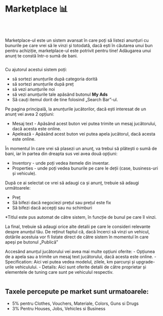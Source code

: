 # Marketplace 📊
<br><br>

Marketplace-ul este un sistem avansat în care poți să listezi anunțuri cu bunurile pe care vrei să le vinzi și totodată, dacă ești în căutarea unui bun pentru achiziție, marketplace-ul este potrivit pentru tine! Adăugarea unui anunț te constă într-o sumă de bani.
<div class="photo-container">
 <img src="https://imgur.com/a/D6ueVEa" alt="">
</div>

Cu ajutorul acestui sistem poți:

- să sortezi anunțurile după categoria dorită
- să sortezi anunțurile după preț
- să vezi anunțurile noi
- să vezi anunțurile tale apăsând butonul **My Ads**
- Să cauți itemul dorit de tine folosind „Search Bar”-ul.

  
Pe pagina principală, la anunțurile jucătorilor, dacă ești interesat de un anunț vei avea 2 opțiuni: 

- Mesaj text - Apăsând acest buton vei putea trimite un mesaj jucătorului, dacă acesta este online.
- Apelează - Apăsând acest buton vei putea apela jucătorul, dacă acesta este online.

În momentul în care vrei să plasezi un anunț, va trebui să plătești o sumă de bani, iar în partea din dreapta sus vei avea două opțiuni:

- Inventory - unde poți vedea itemele din inventar.
- Properties - unde poți vedea bunurile pe care le deții (case, business-uri și vehicule).

După ce ai selectat ce vrei să adaugi ca și anunț, trebuie să adaugi următoarele:

- Preț
- Să bifezi dacă negociezi prețul sau prețul este fix
- Să bifezi dacă accepți sau nu schimburi

*Titlul este pus automat de către sistem, în funcție de bunul pe care îl vinzi.

La final, trebuie să adaugi orice alte detalii pe care le consideri relevante despre anunțul tău. De reținut faptul că, dacă încerci să vinzi un vehicul, dotările acestuia vor fi listate direct de către sistem în momentul în care apeși pe butonul „Publică”

Accesând anunțul jucătorului vei avea mai multe opțiuni oferite:
    - Opțiunea de a apela sau a trimite un mesaj text jucătorului, dacă acesta este online.
    - Specification: Aici vei putea vedea modelul, zilele, km parcurși și upgrade-urile vehiculului.
    - Details: Aici sunt oferite detalii de către proprietar și elementele de tuning care sunt pe vehiculul respectiv.

<div class="photo-container">
 <img src="https://i.imgur.com/XVo9BE6.png" alt="">
 </div>

## Taxele percepute pe market sunt urmatoarele:

- 5% pentru Clothes, Vouchers, Materiale, Colors, Guns si Drugs
- 3% Pentru Houses, Jobs, Vehicles si Business
